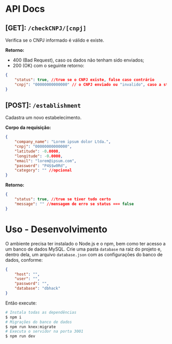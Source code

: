 # API Docs

## [GET]: `/checkCNPJ/[cnpj]`

Verifica se o CNPJ informado é válido e existe.

**Retorno:**
- 400 (Bad Request), caso os dados não tenham sido enviados;
- 200 (OK) com o seguinte retorno:
```json
{
    "status": true, //true se o CNPJ existe, false caso contrário
    "cnpj": "00000000000000" // o CNPJ enviado ou "invalido", caso a string enviada não tenha formato de CNPJ
}
```

## [POST]: `/establishment`

Cadastra um novo estabelecimento.

**Corpo da requisição:**
```json
{
    "company_name": "Lorem ipsum dolor Ltda.",
    "cnpj": "00000000000000",
    "latitude": -0.0000,
    "longitude": -0.0000,
    "email": "lorem@ipsum.com",
    "password": "P4$$w0Rd",
    "category": "" //opcional
}
```

**Retorno:**
```json
{
    "status": true, //true se tiver tudo certo
    "message": "" //mensagem de erro se status === false
}
```

# Uso - Desenvolvimento

O ambiente precisa ter instalado o Node.js e o npm, bem como ter acesso a um banco de dados MySQL. Crie uma pasta `database` na raiz do projeto e, dentro dela, um arquivo `database.json` com as configurações do banco de dados, conforme:
```json
{
    "host": "",
    "user": "",
    "password": "",
    "database": "dbhack"
}
```
Então execute:
```sh
# Instala todas as dependências
$ npm i
# Migrações do banco de dados
$ npm run knex:migrate
# Executa o servidor na porta 3001
$ npm run dev
```
